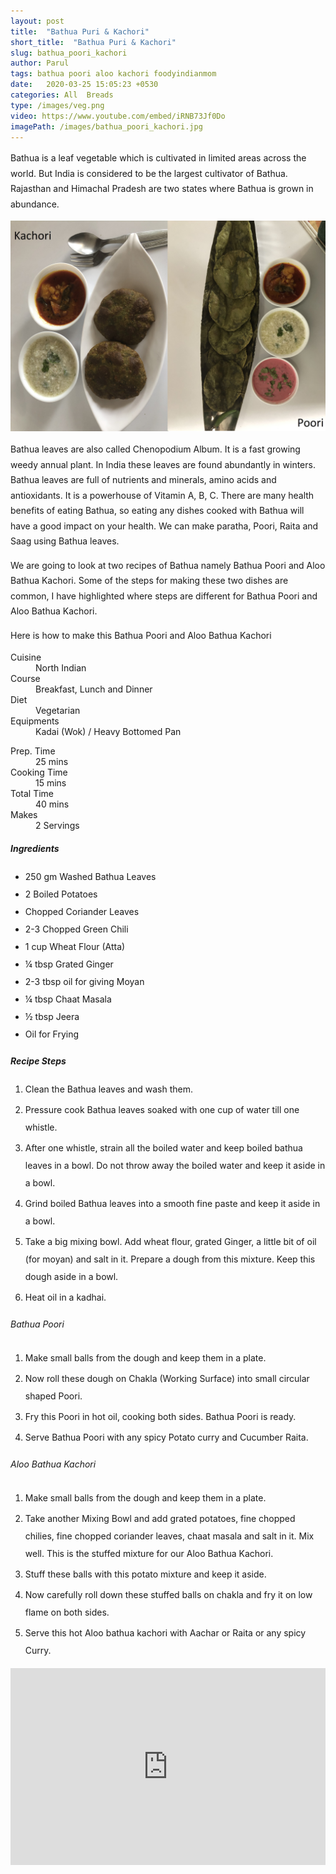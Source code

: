 ```yaml
---
layout: post
title:  "Bathua Puri & Kachori"
short_title:  "Bathua Puri & Kachori"
slug: bathua_poori_kachori
author: Parul
tags: bathua poori aloo kachori foodyindianmom
date:   2020-03-25 15:05:23 +0530
categories: All  Breads
type: /images/veg.png
video: https://www.youtube.com/embed/iRNB73Jf0Do
imagePath: /images/bathua_poori_kachori.jpg
---
```

<p class="text-justify" style="line-height: 175%;">
Bathua is a leaf vegetable which is cultivated in limited areas across the world. But India is considered to be the largest cultivator of Bathua. Rajasthan and Himachal Pradesh are two states where Bathua is grown in abundance.
</p>

<div class="row">
    <div class="col-md-12"><img src="../images/bathua_poori_kachori.jpg" alt="" class="rounded img-fluid mb-2"></div>
</div>

<p class="text-justify" style="line-height: 175%;">
Bathua leaves are also called Chenopodium Album. It is a fast growing weedy annual plant. In India these leaves are found abundantly in winters. Bathua leaves are full of nutrients and minerals, amino acids and antioxidants. It is a powerhouse of Vitamin A, B, C. There are many health benefits of eating Bathua, so eating any dishes cooked with Bathua will have a good impact on your health. We can make paratha, Poori, Raita and Saag using Bathua leaves.
</p>

<p class="text-justify" style="line-height: 175%;">
We are going to look at two recipes of Bathua namely Bathua Poori and Aloo Bathua Kachori. Some of the steps for making these two dishes are common, I have highlighted where steps are different for Bathua Poori and Aloo Bathua Kachori.
</p>

<p class="text-justify" style="line-height: 175%;">
Here is how to make this Bathua Poori and Aloo Bathua Kachori
</p>

<div class="row">
    <div class="col-md-6">
        <dl class="row">
            <dt class="col-sm-4">Cuisine</dt><dd class="col-sm-7">North Indian</dd>
            <dt class="col-sm-4">Course</dt><dd class="col-sm-7">Breakfast, Lunch and Dinner</dd>
            <dt class="col-sm-4">Diet</dt><dd class="col-sm-7">Vegetarian</dd>
            <dt class="col-sm-4">Equipments</dt><dd class="col-sm-7">Kadai (Wok) / Heavy Bottomed Pan</dd>
        </dl>
    </div>
    <div class="col-md-6">
        <dl class="row">
            <dt class="col-sm-5">Prep. Time</dt><dd class="col-sm-7">25 mins</dd>
            <dt class="col-sm-5">Cooking Time</dt><dd class="col-sm-7">15 mins</dd>
            <dt class="col-sm-5">Total Time</dt><dd class="col-sm-7">40 mins</dd>
            <dt class="col-sm-5">Makes</dt><dd class="col-sm-7">2 Servings</dd>
        </dl>
    </div>
</div>

<div class="recipe-section-divider"></div>
<div class="row" id="ingredients">
    <div class="col-md-12"><h5 class="font-weight-bold">Ingredients</h5></div>
</div>
<div class="row">
    <div class="col-md-12">
        <ul class="post-list" style="line-height: 200%">
            <li>250 gm Washed Bathua Leaves</li>
            <li>2 Boiled Potatoes</li>
            <li>Chopped Coriander Leaves</li>
            <li>2-3 Chopped Green Chili</li>
            <li>1 cup Wheat Flour (Atta)</li>
            <li>¼ tbsp Grated Ginger</li>
            <li>2-3 tbsp oil for giving Moyan</li>
            <li>¼ tbsp Chaat Masala</li>
            <li>½ tbsp Jeera</li>
            <li>Oil for Frying</li>
        </ul>
    </div>
</div>

<div class="recipe-section-divider"></div>
<div class="row" id="recipe">
    <div class="col-md-12"><h5 class="font-weight-bold">Recipe Steps</h5></div>
</div>
<div class="row">
    <div class="col-md-12">
        <ol class="post-list text-justify" style="line-height: 200%">
            <li style="margin-bottom:5px;">Clean the Bathua leaves and wash them.</li>
            <li style="margin-bottom:5px;">Pressure cook Bathua leaves soaked with one cup of water till one whistle.</li>
            <li style="margin-bottom:5px;">After one whistle, strain all the boiled water and keep boiled bathua leaves in a bowl. Do not throw away the boiled water and keep it aside in a bowl.</li>
            <li style="margin-bottom:5px;">Grind boiled Bathua leaves into a smooth fine paste and keep it aside in a bowl.</li>
            <li style="margin-bottom:5px;">Take a big mixing bowl. Add wheat flour, grated Ginger, a little bit of oil (for moyan) and salt in it. Prepare a dough from this mixture. Keep this dough aside in a bowl.</li>
            <li style="margin-bottom:5px;">Heat oil in a kadhai.</li>
        </ol>
        <h6 class="font-weight-bold">Bathua Poori</h6>
        <ol class="post-list text-justify" style="line-height: 200%">
            <li style="margin-bottom:5px;">Make small balls from the dough and keep them in a plate.</li>
            <li style="margin-bottom:5px;">Now roll these dough on Chakla (Working Surface) into small circular shaped Poori.</li>
            <li style="margin-bottom:5px;">Fry this Poori in hot oil, cooking both sides. Bathua Poori is ready.</li>
            <li style="margin-bottom:5px;">Serve Bathua Poori with any spicy Potato curry and Cucumber Raita.</li>
        </ol>
        <h6 class="font-weight-bold">Aloo Bathua Kachori</h6>
        <ol class="post-list text-justify" style="line-height: 200%">
            <li style="margin-bottom:5px;">Make small balls from the dough and keep them in a plate.</li>
            <li style="margin-bottom:5px;">Take another Mixing Bowl and add grated potatoes, fine chopped chilies, fine chopped coriander leaves, chaat masala and salt in it. Mix well. This is the stuffed mixture for our Aloo Bathua Kachori.</li>
            <li style="margin-bottom:5px;">Stuff these balls with this potato mixture and keep it aside.</li>
            <li style="margin-bottom:5px;">Now carefully roll down these stuffed balls on chakla and fry it on low flame on both sides.</li>
            <li style="margin-bottom:5px;">Serve this hot Aloo bathua kachori with Aachar or Raita or any spicy Curry.</li>
        </ol>
    </div>
</div>
<div class="row" id="video">
    <div class="col-md-12">
        <div class="embed-responsive embed-responsive-16by9">
            <iframe width="100%" height="315" src="https://www.youtube.com/embed/iRNB73Jf0Do" frameborder="0" allow="accelerometer; autoplay; encrypted-media; gyroscope; picture-in-picture" allowfullscreen></iframe>
        </div>
    </div>
</div>
<br>
